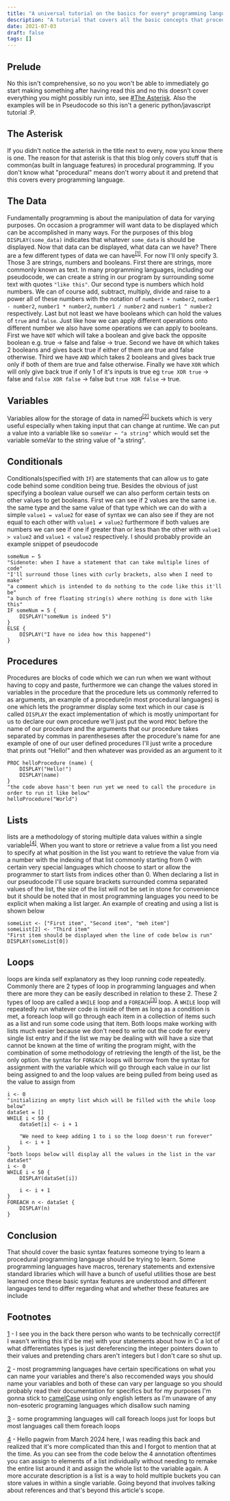 ```yaml
---
title: "A universal tutorial on the basics for every* programming language"
description: "A tutorial that covers all the basic concepts that procedural languages commonly have"
date: 2021-07-03
draft: false
tags: []
---
```

## Prelude
No this isn't comprehensive, so no you won't be able to immediately go start making something after having read this and no this doesn't cover everything you might possibly run into, see [#The Asterisk](#The%20Asterisk). Also the examples will be in Pseudocode so this isn't a generic python/javascript tutorial :P.

## The Asterisk
If you didn't notice the asterisk in the title next to every, now you know there is one. The reason for that asterisk is that this blog only covers stuff that is common(as built in language features) in procedural programming. If you don't know what "procedural" means don't worry about it and pretend that this covers every programming language. 

## The Data
Fundamentally programming is about the manipulation of data for varying purposes. On occasion a programmer will want data to be displayed which can be accomplished in many ways. For the purposes of this blog `DISPLAY(some_data)` indicates that whatever `some_data` is should be displayed. Now that data can be displayed, what data can we have? There are a few different types of data we can have<sup>[[1]](#1)</sup>. For now I'll only specify 3. Those 3 are strings, numbers and booleans. First there are strings, more commonly known as text. In many programming languages, including our pseudocode, we can create a string in our program by surrounding some text with quotes `"like this"`. Our second type is numbers which hold numbers. We can of course add, subtract, multiply, divide and raise to a power all of these numbers with the notation of `number1 + number2`, `number1 - number2`, `number1 * number2`, `number1 / number2` and `number1 ^ number2` respectively. Last but not least we have booleans which can hold the values of `true` and `false`. Just like how we can apply different operations onto different number we also have some operations we can apply to booleans. First we have `NOT` which will take a boolean and give back the opposite boolean e.g. true → false and false → true. Second we have `OR` which takes 2 booleans and gives back true if either of them are true and false otherwise. Third we have `AND` which takes 2 booleans and gives back true only if both of them are true and false otherwise. Finally we have `XOR` which will only give back true if only 1 of it's inputs is true eg `true XOR true` → false and `false XOR false` → false but `true XOR false` → true.

## Variables
Variables allow for the storage of data in named<sup>[[2]](#2)</sup> buckets which is very useful especially when taking input that can change at runtime. We can put a value into a variable like so `someVar ← "a string"` which would set the variable someVar to the string value of "a string".


## Conditionals
Conditionals(specified with `IF`) are statements that can allow us to gate code behind some condition being true. Besides the obvious of just specifying a boolean value ourself we can also perform certain tests on other values to get booleans. First we can see if 2 values are the same i.e. the same type and the same value of that type which we can do with a simple `value1 = value2` for ease of syntax we can also see if they are not equal to each other with `value1 ≠ value2` furthermore if both values are numbers we can see if one if greater than or less than the other with `value1 > value2` and `value1 < value2` respectively. I should probably provide an example snippet of pseudocode
```
someNum ← 5
"Sidenote: when I have a statement that can take multiple lines of code"
"I'll surround those lines with curly brackets, also when I need to make"
"a comment which is intended to do nothing to the code like this it'll be"
"a bunch of free floating string(s) where nothing is done with like this"
IF someNum = 5 {
    DISPLAY("someNum is indeed 5")
}
ELSE {
    DISPLAY("I have no idea how this happened")
}
```

## Procedures
Procedures are blocks of code which we can run when we want without having to copy and paste, furthermore we can change the values stored in variables in the procedure that the procedure lets us commonly referred to as arguments, an example of a procedure(in most procedural languages) is one which lets the programmer display some text which in our case is called `DISPLAY` the exact implementation of which is mostly unimportant for us to declare our own procedure we'll just put the word `PROC` before the name of our procedure and the arguments that our procedure takes separated by commas in parentheseses after the procedure's name for ane example of one of our user defined procedures I'll just write a procedure that prints out "Hello!" and then whatever was provided as an argument to it
```
PROC helloProcedure (name) {
    DISPLAY("Hello!")
    DISPLAY(name)
}
"the code above hasn't been run yet we need to call the procedure in order to run it like below"
helloProcedure("World")
```
## Lists
lists are a methodology of storing multiple data values within a single variable<sup>[[4]](#4)</sup>. When you want to store or retrieve a value from a list you need to specify at what position in the list you want to retrieve the value from via a number with the indexing of that list commonly starting from 0 with certain very special languages which choose to start or allow the programmer to start lists from indices other than 0. When declaring a list in our pseudocode I'll use square brackets surrounded comma separated values of the list, the size of the list will not be set in stone for convenience but it should be noted that in most programming languages you need to be explicit when making a list larger. An example of creating and using a list is shown below
```
someList <- ["First item", "Second item", "meh item"]
someList[2] <- "Third item"
"First item should be displayed when the line of code below is run"
DISPLAY(someList[0])
```
## Loops
loops are kinda self explanatory as they loop running code repeatedly. Commonly there are 2 types of loop in programming languages and when there are more they can be easily described in relation to these 2. These 2 types of loop are called a `WHILE` loop and a `FOREACH`<sup>[[3]](#3)</sup> loop. A `WHILE` loop will repeatedly run whatever code is inside of them as long as a condition is met, a foreach loop will go through each item in a collection of items such as a list and run some code using that item. Both loops make working with lists much easier because we don't need to write out the code for every single list entry and if the list we may be dealing with will have a size that cannot be known at the time of writing the program might, with the combination of some methodology of retrieving the length of the list, be the only option. the syntax for `FOREACH` loops will borrow from the syntax for assignment with the variable which will go through each value in our list being assigned to and the loop values are being pulled from being used as the value to assign from
```
i <- 0
"initializing an empty list which will be filled with the while loop below"
dataSet = []
WHILE i < 50 {
    dataSet[i] <- i + 1

    "We need to keep adding 1 to i so the loop doesn't run forever"
    i <- i + 1
}
"both loops below will display all the values in the list in the var dataSet"
i <- 0
WHILE i < 50 {
    DISPLAY(dataSet[i])

    i <- i + 1
}
FOREACH n <- dataSet {
    DISPLAY(n)
}
```
## Conclusion
That should cover the basic syntax features someone trying to learn a procedural programming langauge should be trying to learn. Some programming languages have macros, terenary statements and extensive standard libraries which will have a bunch of useful utilities those are best learned once these basic syntax features are understood and different langauges tend to differ regarding what and whether these features are include

## Footnotes
<a href="./#1" name="1">1</a> - I see you in the back there person who wants to be technically correct(if I wasn't writing this it'd be me) with your statements about how in C a lot of what differentiates types is just dereferencing the integer pointers down to their values and pretending chars aren't integers but I don't care so shut up.

<a href="./#2" name="2">2</a> - most programming languages have certain specifications on what you can name your variables and there's also reccomended ways you should name your variables and both of these can vary per language so you should probably read their documentation for specifics but for my purposes I'm gonna stick to [camelCase](https://en.wikipedia.org/wiki/Camel_case) using only english letters as I'm unaware of any non-esoteric programing languages which disallow such naming

<a href="./#3" name="3">3</a> - some programming languages will call foreach loops just for loops but most languages call them foreach loops

<a href="./#4" name="4">4</a> - Hello pagwin from March 2024 here, I was reading this back and realized that it's more complicated than this and I forgot to mention that at the time. As you can see from the code below the 4 annotation oftentimes you can assign to elements of a list individually without needing to remake the entire list around it and assign the whole list to the variable again. A more accurate description is a list is a way to hold multiple buckets you can store values in within a single variable. Going beyond that involves talking about references and that's beyond this article's scope.
